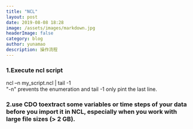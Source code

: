 ```yaml
---
title: "NCL"
layout: post
date: 2019-08-08 18:28
image: /assets/images/markdown.jpg
headerImage: false
category: blog
author: yunamao
description: 操作流程
---
```


### 1.Execute ncl script

ncl –n my_script.ncl | tail -1<br>
"-n" prevents the enumeration and tail -1 only pint the last line.<br>
### 2.use CDO toextract some variables or time steps of your data before you import it in NCL, especially when you work with large file sizes (> 2 GB).
